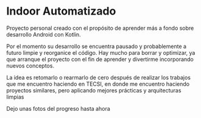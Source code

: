 # Indoor Automatizado 
Proyecto personal creado con el propósito de aprender más a fondo sobre desarrollo Android con Kotlin.

Por el momento su desarrollo se encuentra pausado y probablemente a futuro limpie y reorganice el código. Hay mucho para borrar y optimizar, ya que arranque el proyecto con el fin de aprender y divertirme incorporando nuevos conceptos.

La idea es retomarlo o rearmarlo de cero después de realizar los trabajos que me encuentro haciendo en TECSI, en donde me encuentro haciendo proyectos similares, pero aplicando mejores prácticas y arquitecturas limpias

Dejo unas fotos del progreso hasta ahora
